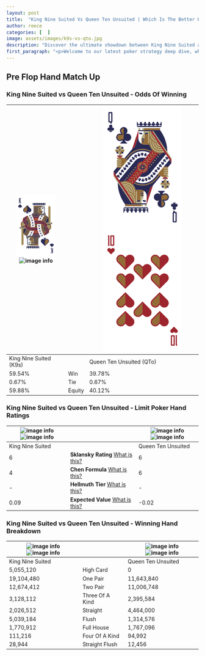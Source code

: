 ```yaml
---
layout: post
title:  "King Nine Suited Vs Queen Ten Unsuited | Which Is The Better Hand In Poker? A Complete Guide"
author: reece
categories: [  ]
image: assets/images/k9s-vs-qto.jpg
description: "Discover the ultimate showdown between King Nine Suited and Queen Ten Unsuited in poker! Uncover the odds, strategies, and scenarios where one hand triumphs over the other. Get ready to up your poker game with this thrilling analysis."
first_paragraph: "<p>Welcome to our latest poker strategy deep dive, where we're pitting two distinct hands against each other in a high-stakes showdown: King Nine Suited vs Queen Ten Unsuited.</p><p>In the dynamic world of poker, every decision counts, and knowing which hand holds the upper hand is key to your success at the table.</p><p>In this article, we'll dissect these two hands, explore the scenarios where one dominates the other, and equip you with the knowledge to make strategic choices that can tip the odds in your favor.</p><p>Get ready to unravel the intriguing dynamics of these poker hands and elevate your game to new heights.</p>"
---
```




[comment]: # (sp0)

## Pre Flop Hand Match Up

<div class="table hand-ratings" markdown="1"> 



### King Nine Suited vs Queen Ten Unsuited - Odds Of Winning


    
| ![image info](assets/images/hand1/K.png) ![image info](assets/images/hand1/9s.png) |  | ![image info](assets/images/hand2/Q.png) ![image info](assets/images/hand2/To.png) |
| -------- | -------- | -------- |
| King Nine Suited (K9s) |  | Queen Ten Unsuited (QTo) |
| 59.54% | Win | 39.78% |
| 0.67% | Tie | 0.67% |
| 59.88% | Equity | 40.12% |




[comment]: # (sp1)



### King Nine Suited vs Queen Ten Unsuited - Limit Poker Hand Ratings


    
| ![image info](https://www.riverpairs.com/assets/images/hand1/K.png) ![image info](https://www.riverpairs.com/assets/images/hand1/9s.png) |  | ![image info](https://www.riverpairs.com/assets/images/hand2/Q.png) ![image info](https://www.riverpairs.com/assets/images/hand2/To.png) |
| -------- | -------- | -------- |
| King Nine Suited |  | Queen Ten Unsuited |
| 6 | **Sklansky Rating** [What is this?](/sklansky-rating-explained) | 6 |
| 4 | **Chen Formula** [What is this?](/chen-formula-explained) | 6 |
| - | **Hellmuth Tier** [What is this?](/Hellmuth-tier-explained) | - |
| 0.09 | **Expected Value** [What is this?](/expected-value-explained) | -0.02 |




[comment]: # (sp2)



### King Nine Suited vs Queen Ten Unsuited - Winning Hand Breakdown


    
| ![image info](https://www.riverpairs.com/assets/images/hand1/K.png) ![image info](https://www.riverpairs.com/assets/images/hand1/9s.png) |  | ![image info](https://www.riverpairs.com/assets/images/hand2/Q.png) ![image info](https://www.riverpairs.com/assets/images/hand2/To.png) |
| -------- | -------- | -------- |
| King Nine Suited |  | Queen Ten Unsuited |
| 5,055,120 | High Card | 0 |
| 19,104,480 | One Pair | 11,643,840 |
| 12,674,412 | Two Pair | 11,006,748 |
| 3,128,112 | Three Of A Kind | 2,395,584 |
| 2,026,512 | Straight | 4,464,000 |
| 5,039,184 | Flush | 1,314,576 |
| 1,770,912 | Full House | 1,767,096 |
| 111,216 | Four Of A Kind | 94,992 |
| 28,944 | Straight Flush | 12,456 |




[comment]: # (sp3)



</div>

[comment]: # (sp4)



[comment]: # (sp5)

